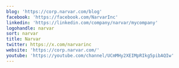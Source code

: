 ```yaml
---
blog: 'https://corp.narvar.com/blog'
facebook: 'https://facebook.com/NarvarInc'
linkedin: 'https://linkedin.com/company/narvar/mycompany'
logohandle: narvar
sort: narvar
title: Narvar
twitter: https://x.com/narvarinc
website: 'https://corp.narvar.com/'
youtube: 'https://youtube.com/channel/UCmMHy2XEIMpRIkg5pibAQIw'
---
```


